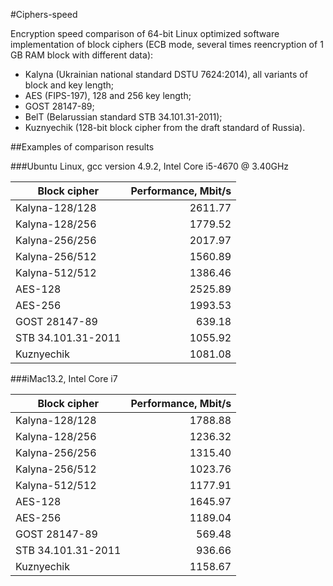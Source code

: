 #Ciphers-speed

Encryption speed comparison of 64-bit Linux optimized software implementation of block ciphers (ECB mode, several times reencryption of 1 GB RAM block with different data): 
- Kalyna (Ukrainian national standard DSTU 7624:2014), all variants of block and key length; 
- AES (FIPS-197), 128 and 256 key length;
- GOST 28147-89;
- BelT (Belarussian standard STB 34.101.31-2011);
- Kuznyechik (128-bit block cipher from the draft standard of Russia).


##Examples of comparison results

###Ubuntu Linux, gcc version 4.9.2, Intel Core i5-4670 @ 3.40GHz

| Block cipher        | Performance, Mbit/s |
|---------------------|--------------------:|
| Kalyna-128/128      | 2611.77  |
| Kalyna-128/256      | 1779.52  |
| Kalyna-256/256      | 2017.97  |
| Kalyna-256/512      | 1560.89  |
| Kalyna-512/512      | 1386.46  |
| AES-128             | 2525.89  |
| AES-256             | 1993.53  |
| GOST 28147-89       | 639.18   |
| STB 34.101.31-2011  | 1055.92  |
| Kuznyechik          | 1081.08  |

###iMac13.2, Intel Core i7

| Block cipher        | Performance, Mbit/s |
|---------------------|--------------------:|
| Kalyna-128/128      | 1788.88  |
| Kalyna-128/256      | 1236.32  |
| Kalyna-256/256      | 1315.40  |
| Kalyna-256/512      | 1023.76  |
| Kalyna-512/512      | 1177.91  |
| AES-128             | 1645.97  |
| AES-256             | 1189.04  |
| GOST 28147-89       | 569.48  |
| STB 34.101.31-2011  | 936.66  |
| Kuznyechik          | 1158.67  |





